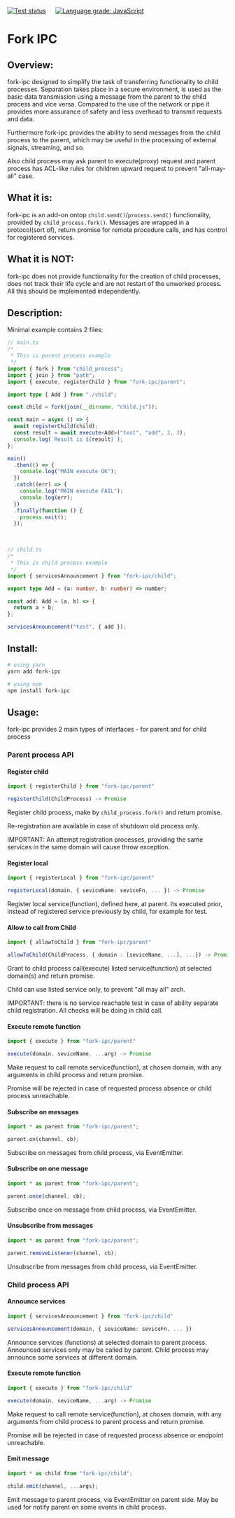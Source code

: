 [![Test status](https://github.com/Meettya/fork-ipc/actions/workflows/tests.yml/badge.svg)](https://github.com/Meettya/fork-ipc/actions/workflows/tests.yml) &emsp; [![Language grade: JavaScript](https://img.shields.io/lgtm/grade/javascript/g/Meettya/fork-ipc.svg?logo=lgtm&logoWidth=18)](https://lgtm.com/projects/g/Meettya/fork-ipc/context:javascript)

# Fork IPC

## Overview:

fork-ipc designed to simplify the task of transferring functionality to child processes. Separation takes place in a secure environment, is used as the basic data transmission using a message from the parent to the child process and vice versa. Compared to the use of the network or pipe it provides more assurance of safety and less overhead to transmit requests and data.

Furthermore fork-ipc provides the ability to send messages from the child process to the parent, which may be useful in the processing of external signals, streaming, and so.

Also child process may ask parent to execute(proxy) request and parent process has ACL-like rules for children upward request to prevent "all-may-all" case.

## What it is:

fork-ipc is an add-on ontop `child.send()`/`process.send()` functionality, provided by `child_process.fork()`. Messages are wrapped in a protocol(sort of), return promise for remote procedure calls, and has control for registered services.

## What it is NOT:

fork-ipc does not provide functionality for the creation of child processes, does not track their life cycle and are not restart of the unworked process.
All this should be implemented independently.

## Description:

Minimal example contains 2 files:

```typescript
// main.ts
/*
 * This is parent process example
 */
import { fork } from "child_process";
import { join } from "path";
import { execute, registerChild } from "fork-ipc/parent";

import type { Add } from "./child";

const child = fork(join(__dirname, "child.js"));

const main = async () => {
  await registerChild(child);
  const result = await execute<Add>("test", "add", 2, 3);
  console.log(`Result is ${result}`);
};

main()
  .then(() => {
    console.log("MAIN execute OK");
  })
  .catch((err) => {
    console.log("MAIN execute FAIL");
    console.log(err);
  })
  .finally(function () {
    process.exit();
  });
```

&emsp;

```typescript
// child.ts
/*
 * This is child process example
 */
import { servicesAnnouncement } from "fork-ipc/child";

export type Add = (a: number, b: number) => number;

const add: Add = (a, b) => {
  return a + b;
};

servicesAnnouncement("test", { add });
```

## Install:

```sh
# using yarn
yarn add fork-ipc
```

```sh
# using npm
npm install fork-ipc
```

## Usage:

fork-ipc provides 2 main types of interfaces - for parent and for child process

### Parent process API

#### Register child

```typescript
import { registerChild } from "fork-ipc/parent"

registerChild(ChildProcess) -> Promise
```

Register child process, make by `child_process.fork()` and return promise.

Re-registration are available in case of shutdown old process only.

IMPORTANT: An attempt registration processes, providing the same services in the same domain will cause throw exception.

#### Register local

```typescript
import { registerLocal } from "fork-ipc/parent"

registerLocal(domain, { seviceName: seviceFn, ... }) -> Promise
```

Register local service(function), defined here, at parent. Its executed prior, instead of registered service previously by child, for example for test.

#### Allow to call from Child

```typescript
import { allowToChild } from "fork-ipc/parent"

allowToChild(ChildProcess, { domain : [seviceName, ...], ...}) -> Promise
```

Grant to child process call(execute) listed service(function) at selected domain(s) and return promise.

Child can use listed service only, to prevent "all may all" arch.

IMPORTANT: there is no service reachable test in case of ability separate child registration. All checks will be doing in child call.

#### Execute remote function

```typescript
import { execute } from "fork-ipc/parent"

execute(domain, seviceName, ...arg) -> Promise
```

Make request to call remote service(function), at chosen domain, with any arguments in child process and return promise.

Promise will be rejected in case of requested process absence or child process unreachable.

#### Subscribe on messages

```typescript
import * as parent from "fork-ipc/parent";

parent.on(channel, cb);
```

Subscribe on messages from child process, via EventEmitter.

#### Subscribe on one message

```typescript
import * as parent from "fork-ipc/parent";

parent.once(channel, cb);
```

Subscribe once on message from child process, via EventEmitter.

#### Unsubscribe from messages

```typescript
import * as parent from "fork-ipc/parent";

parent.removeListener(channel, cb);
```

Unsubscribe from messages from child process, via EventEmitter.

### Child process API

#### Announce services

```typescript
import { servicesAnnouncement } from "fork-ipc/child"

servicesAnnouncement(domain, { seviceName: seviceFn, ... })
```

Announce services (functions) at selected domain to parent process. Announced services only may be called by parent. Child process may announce some services at different domain.

#### Execute remote function

```typescript
import { execute } from "fork-ipc/child"

execute(domain, seviceName, ...arg) -> Promise
```

Make request to call remote service(function), at chosen domain, with any arguments from child process to parent process and return promise.

Promise will be rejected in case of requested process absence or endpoint unreachable.

#### Emit message

```typescript
import * as child from "fork-ipc/child";

child.emit(channel, ...args);
```

Emit message to parent process, via EventEmitter on parent side. May be used for notify parent on some events in child process.
